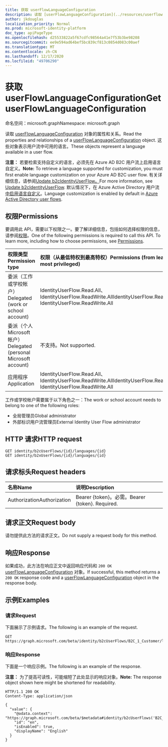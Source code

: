 ```yaml
---
title: 获取 userFlowLanguageConfiguration
description: 读取 [userFlowLanguageConfiguration](../resources/userflowlanguageconfiguration.md) 对象的属性和关系。
author: jkdouglas
localization_priority: Normal
ms.prod: microsoft-identity-platform
doc_type: apiPageType
ms.openlocfilehash: d25533822a5f67cdfc98564a41e7f53b3be98208
ms.sourcegitcommit: ee9e594ad64bef5bc839cf813c0854d083c00aef
ms.translationtype: MT
ms.contentlocale: zh-CN
ms.lasthandoff: 12/17/2020
ms.locfileid: "49706290"
---
```

# <a name="get-userflowlanguageconfiguration"></a><span data-ttu-id="a40b1-103">获取 userFlowLanguageConfiguration</span><span class="sxs-lookup"><span data-stu-id="a40b1-103">Get userFlowLanguageConfiguration</span></span>

<span data-ttu-id="a40b1-104">命名空间：microsoft.graph</span><span class="sxs-lookup"><span data-stu-id="a40b1-104">Namespace: microsoft.graph</span></span>

<span data-ttu-id="a40b1-105">读取 [userFlowLanguageConfiguration](../resources/userflowlanguageconfiguration.md) 对象的属性和关系。</span><span class="sxs-lookup"><span data-stu-id="a40b1-105">Read the properties and relationships of a [userFlowLanguageConfiguration](../resources/userflowlanguageconfiguration.md) object.</span></span> <span data-ttu-id="a40b1-106">这些对象表示用户流中可用的语言。</span><span class="sxs-lookup"><span data-stu-id="a40b1-106">These objects represent a language available in a user flow.</span></span>

<span data-ttu-id="a40b1-107">**注意：** 若要检索支持自定义的语言，必须先在 Azure AD B2C 用户流上启用语言自定义。</span><span class="sxs-lookup"><span data-stu-id="a40b1-107">**Note:** To retrieve a language supported for customization, you must first enable language customization on your Azure AD B2C user flow.</span></span> <span data-ttu-id="a40b1-108">有关详细信息，请参阅[Update b2cIdentityUserFlow。](../api/b2cidentityuserflow-update.md)</span><span class="sxs-lookup"><span data-stu-id="a40b1-108">For more information, see [Update b2cIdentityUserFlow](../api/b2cidentityuserflow-update.md).</span></span> <span data-ttu-id="a40b1-109">默认情况下，在 Azure Active Directory 用户流 [中启用语言自定义](../resources/b2xidentityuserflow.md)。</span><span class="sxs-lookup"><span data-stu-id="a40b1-109">Language customization is enabled by default in [Azure Active Directory user flows](../resources/b2xidentityuserflow.md).</span></span>

## <a name="permissions"></a><span data-ttu-id="a40b1-110">权限</span><span class="sxs-lookup"><span data-stu-id="a40b1-110">Permissions</span></span>

<span data-ttu-id="a40b1-p103">要调用此 API，需要以下权限之一。要了解详细信息，包括如何选择权限的信息，请参阅[权限](/graph/permissions-reference)。</span><span class="sxs-lookup"><span data-stu-id="a40b1-p103">One of the following permissions is required to call this API. To learn more, including how to choose permissions, see [Permissions](/graph/permissions-reference).</span></span>

|<span data-ttu-id="a40b1-113">权限类型</span><span class="sxs-lookup"><span data-stu-id="a40b1-113">Permission type</span></span>      | <span data-ttu-id="a40b1-114">权限（从最低特权到最高特权）</span><span class="sxs-lookup"><span data-stu-id="a40b1-114">Permissions (from least to most privileged)</span></span>              |
|:--------------------|:---------------------------------------------------------|
|<span data-ttu-id="a40b1-115">委派（工作或学校帐户）</span><span class="sxs-lookup"><span data-stu-id="a40b1-115">Delegated (work or school account)</span></span>|<span data-ttu-id="a40b1-116">IdentityUserFlow.Read.All、IdentityUserFlow.ReadWrite.All</span><span class="sxs-lookup"><span data-stu-id="a40b1-116">IdentityUserFlow.Read.All, IdentityUserFlow.ReadWrite.All</span></span>|
|<span data-ttu-id="a40b1-117">委派（个人 Microsoft 帐户）</span><span class="sxs-lookup"><span data-stu-id="a40b1-117">Delegated (personal Microsoft account)</span></span>| <span data-ttu-id="a40b1-118">不支持。</span><span class="sxs-lookup"><span data-stu-id="a40b1-118">Not supported.</span></span>|
|<span data-ttu-id="a40b1-119">应用程序</span><span class="sxs-lookup"><span data-stu-id="a40b1-119">Application</span></span>|<span data-ttu-id="a40b1-120">IdentityUserFlow.Read.All、IdentityUserFlow.ReadWrite.All</span><span class="sxs-lookup"><span data-stu-id="a40b1-120">IdentityUserFlow.Read.All, IdentityUserFlow.ReadWrite.All</span></span>|

<span data-ttu-id="a40b1-121">工作或学校帐户需要属于以下角色之一：</span><span class="sxs-lookup"><span data-stu-id="a40b1-121">The work or school account needs to belong to one of the following roles:</span></span>

* <span data-ttu-id="a40b1-122">全局管理员</span><span class="sxs-lookup"><span data-stu-id="a40b1-122">Global administrator</span></span>
* <span data-ttu-id="a40b1-123">外部标识用户流管理员</span><span class="sxs-lookup"><span data-stu-id="a40b1-123">External Identity User Flow administrator</span></span>

## <a name="http-request"></a><span data-ttu-id="a40b1-124">HTTP 请求</span><span class="sxs-lookup"><span data-stu-id="a40b1-124">HTTP request</span></span>

<!-- {
  "blockType": "ignored"
}
-->

``` http
GET identity/b2cUserFlows/{id}/languages/{id}
GET identity/b2xUserFlows/{id}/languages/{id}
```

## <a name="request-headers"></a><span data-ttu-id="a40b1-125">请求标头</span><span class="sxs-lookup"><span data-stu-id="a40b1-125">Request headers</span></span>

|<span data-ttu-id="a40b1-126">名称</span><span class="sxs-lookup"><span data-stu-id="a40b1-126">Name</span></span>|<span data-ttu-id="a40b1-127">说明</span><span class="sxs-lookup"><span data-stu-id="a40b1-127">Description</span></span>|
|:---|:---|
|<span data-ttu-id="a40b1-128">Authorization</span><span class="sxs-lookup"><span data-stu-id="a40b1-128">Authorization</span></span>|<span data-ttu-id="a40b1-p104">Bearer {token}。必需。</span><span class="sxs-lookup"><span data-stu-id="a40b1-p104">Bearer {token}. Required.</span></span>|

## <a name="request-body"></a><span data-ttu-id="a40b1-131">请求正文</span><span class="sxs-lookup"><span data-stu-id="a40b1-131">Request body</span></span>

<span data-ttu-id="a40b1-132">请勿提供此方法的请求正文。</span><span class="sxs-lookup"><span data-stu-id="a40b1-132">Do not supply a request body for this method.</span></span>

## <a name="response"></a><span data-ttu-id="a40b1-133">响应</span><span class="sxs-lookup"><span data-stu-id="a40b1-133">Response</span></span>

<span data-ttu-id="a40b1-134">如果成功，此方法在响应正文中返回响应代码和 `200 OK` [userFlowLanguageConfiguration](../resources/userflowlanguageconfiguration.md) 对象。</span><span class="sxs-lookup"><span data-stu-id="a40b1-134">If successful, this method returns a `200 OK` response code and a [userFlowLanguageConfiguration](../resources/userflowlanguageconfiguration.md) object in the response body.</span></span>

## <a name="examples"></a><span data-ttu-id="a40b1-135">示例</span><span class="sxs-lookup"><span data-stu-id="a40b1-135">Examples</span></span>

### <a name="request"></a><span data-ttu-id="a40b1-136">请求</span><span class="sxs-lookup"><span data-stu-id="a40b1-136">Request</span></span>

<span data-ttu-id="a40b1-137">下面展示了示例请求。</span><span class="sxs-lookup"><span data-stu-id="a40b1-137">The following is an example of the request.</span></span>

<!-- {
  "blockType": "request",
  "name": "get_userflowlanguageconfiguration"
}
-->

``` http
GET https://graph.microsoft.com/beta/identity/b2cUserFlows/B2C_1_Customer/languages/en
```

### <a name="response"></a><span data-ttu-id="a40b1-138">响应</span><span class="sxs-lookup"><span data-stu-id="a40b1-138">Response</span></span>

<span data-ttu-id="a40b1-139">下面是一个响应示例。</span><span class="sxs-lookup"><span data-stu-id="a40b1-139">The following is an example of the response.</span></span>

<span data-ttu-id="a40b1-140">**注意：** 为了提高可读性，可能缩短了此处显示的响应对象。</span><span class="sxs-lookup"><span data-stu-id="a40b1-140">**Note:** The response object shown here might be shortened for readability.</span></span>
<!-- {
  "blockType": "response",
  "truncated": true,
  "@odata.type": "microsoft.graph.userFlowLanguageConfiguration"
}
-->

``` http
HTTP/1.1 200 OK
Content-Type: application/json

{
  "value": {
    "@odata.context": "https://graph.microsoft.com/beta/$metadata#identity/b2cUserFlows('B2C_1_Customer')/languages/$entity",
    "id": "en",
    "isEnabled": true,
    "displayName": "English"
  }
}
```
